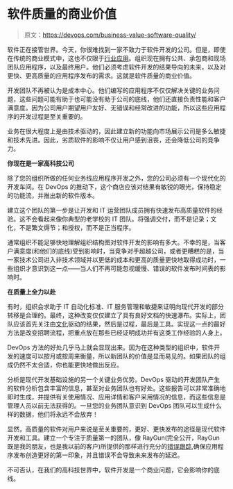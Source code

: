 # 软件质量的商业价值

> 原文：<https://devops.com/business-value-software-quality/>

软件正在接管世界。今天，你很难找到一家不致力于软件开发的公司。但是，即使在传统的商业模式中，这也不仅限于[行业应用](https://devops.com/blogs/devops-spell-death-line-business-lob-applications/)。组织现在拥有公共、承包商和现场团队应用程序，以及最终用户。他们必须考虑软件开发的结果导向的未来，以及对更快、更高质量的应用程序发布的需求。这就是软件质量的商业价值。

开发团队不再被认为是成本中心。他们编写的应用程序不仅仅解决关键的业务问题，这些问题可能有助于也可能没有助于公司的底线，他们还直接负责性能和客户满意度。因为公司用户期望用户友好、无错误和经常改进的功能，所以这些应用程序的开发过程是至关重要的。

业务在很大程度上是由技术驱动的，因此建立新的功能向市场展示公司是多么敏捷和技术先进。因此，劣质软件的影响不仅让用户感到沮丧，还会降低公司的竞争力。

**你现在是一家高科技公司**

除了您的组织所做的任何业务线应用程序开发之外，您的公司必须有一个现代化的开发车间。在 DevOps 的推动下，这个商店应该对结果有敏锐的眼光，保持稳定的功能流，并推出新的软件版本。

建立这个团队的第一步是让开发和 IT 运营团队成员拥有快速发布高质量软件的经验。这不会看起来像你典型的老学校的 IT 团队。将强调交付，而不是记录；文化，不是繁文缛节；和授权，而不是正当程序。

通常组织不能足够快地理解组织结构图对软件开发的影响有多大。不幸的是，当客户满意度(和他们的底线)受到影响时，当竞争对手超越公司，或者更糟糕的是，当一家技术公司进入非技术领域并以更低的成本和更高的质量更快地取得成功时，一些组织才意识到这一点——当人们不再可能忽视缓慢、错误的软件发布时间表的影响时。

**在质量上全力以赴**

有时，组织会求助于 IT 自动化标准、IT 服务管理和敏捷来证明向现代开发的部分转移是合理的。最终，这种改变仅仅建立了具有良好文档的快速瀑布。实际上，团队应该首先关注由[文化](https://www.chef.io/blog/2010/07/16/what-devops-means-to-me/)驱动的结果，然后是过程，最后是工具。实现这一点的最好方法是改变招聘流程，把重点放在那些已经证明成功并有这类工作经验的人身上。

DevOps 方法的好处几乎马上就会显现出来。因为在这种类型的组织中，软件开发的速度可以按月或按周来衡量，所以新团队的价值是显而易见的。如果团队的组成仍然不太合适，你也能更快地做出反应。

分析是现代开发基础设施的另一个关键业务优势。DevOps 驱动的开发团队产生的软件分析包含丰富的信息，甚至对业务团队也有好处。这些报告可以非常准确地即时生成，并提供有关使用情况、应用详情和客户采用情况的信息，而这些信息是管理人员以前无法获得的。一旦您的业务团队意识到 DevOps 团队可以生成什么样的数据，他们将永远不会放弃！

显然，高质量的软件对用户来说是至关重要的，更好、更快发布的途径是现代软件开发和工具。建立一个专注于质量第一的团队，像 RayGun(完全公开，RayGun 既是我的朋友，也是我以前的客户)所提供的那样进行充分的[错误跟踪](https://raygun.io),确保应用程序发布创造更好的第一印象，并且错误不会导致未来发布的延迟。

不可否认，在我们的高科技世界中，软件开发是一个商业问题，它会影响你的底线。